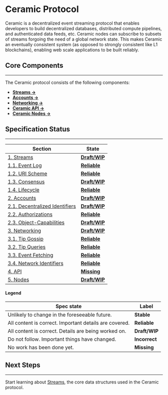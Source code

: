 
# Ceramic Protocol

Ceramic is a decentralized event streaming protocol that enables developers to build decentralized databases, distributed compute pipelines, and authenticated data feeds, etc. Ceramic nodes can subscribe to subsets of streams forgoing the need of a global network state. This makes Ceramic an eventually consistent system (as opposed to strongly consistent like L1 blockchains), enabling web scale applications to be built reliably.


## Core Components

---

The Ceramic protocol consists of the following components:

- [**Streams →**](./streams/streams-index.md)
- [**Accounts →**](./accounts/accounts-index.md)
- [**Networking →**](./networking/networking-index.md)
- [**Ceramic API →**](./api.md)
- [**Ceramic Nodes →**](./nodes.md)


## Specification Status

---

| Section | State |
| --- | --- |
| [1. Streams](./streams/streams-index.md) | **[<span styles="color:rgba(203, 145, 47, 1)">Draft/WIP</span>](./streams/streams-index.md)** |
| [1.1. Event Log](./streams/event-log.md) | **[<span styles="color:rgba(68, 131, 97, 1)">Reliable</span>](./streams/event-log.md)** |
| [1.2. URI Scheme](./streams/uri-scheme.md) | **[<span styles="color:rgba(68, 131, 97, 1)">Reliable</span>](./streams/uri-scheme.md)** |
| [1.3. Consensus](./streams/consensus.md) | **[<span styles="color:rgba(203, 145, 47, 1)">Draft/WIP</span>](./streams/consensus.md)** |
| [1.4. Lifecycle](./streams/lifecycle.md) | **[<span styles="color:rgba(68, 131, 97, 1)">Reliable</span>](./streams/lifecycle.md)** |
| [2. Accounts](./accounts/accounts-index.md) | **[<span styles="color:rgba(203, 145, 47, 1)">Draft/WIP</span>](./accounts/accounts-index.md)** |
| [2.1. Decentralized Identifiers](./accounts/decentralized-identifiers.md) | **[<span styles="color:rgba(203, 145, 47, 1)">Draft/WIP</span>](./accounts/decentralized-identifiers.md)** |
| [2.2. Authorizations](./accounts/authorizations.md) | **[<span styles="color:rgba(68, 131, 97, 1)">Reliable</span>](./accounts/authorizations.md)** |
| [2.3. Object-Capabilities](./accounts/object-capabilities.md) | **[<span styles="color:rgba(203, 145, 47, 1)">Draft/WIP</span>](./accounts/object-capabilities.md)** |
| [3. Networking](./networking/networking-index.md) | **[<span styles="color:rgba(203, 145, 47, 1)">Draft/WIP</span>](./networking/networking-index.md)** |
| [3.1. Tip Gossip](./networking/tip-gossip.md) | **[<span styles="color:rgba(68, 131, 97, 1)">Reliable</span>](./networking/tip-gossip.md)** |
| [3.2. Tip Queries](./networking/tip-queries.md) | **[<span styles="color:rgba(68, 131, 97, 1)">Reliable</span>](./networking/tip-queries.md)** |
| [3.3. Event Fetching](./networking/event-fetching.md) | **[<span styles="color:rgba(68, 131, 97, 1)">Reliable</span>](./networking/event-fetching.md)** |
| [3.4. Network Identifiers](./networking/networks.md) | **[<span styles="color:rgba(68, 131, 97, 1)">Reliable</span>](./networking/networks.md)** |
| [4. API](./api.md) | **[<span styles="color:rgba(212, 76, 71, 1)">Missing</span>](./api.md)** |
| [5. Nodes](./nodes.md) | **[<span styles="color:rgba(203, 145, 47, 1)">Draft/WIP</span>](./nodes.md)** |

#### **Legend**

| Spec state | Label |
| --- | --- |
| Unlikely to change in the foreseeable future. |  **<span styles="color:rgba(51, 126, 169, 1)">Stable</span>** |
| All content is correct. Important details are covered. | **<span styles="color:rgba(68, 131, 97, 1)">Reliable</span>** |
| All content is correct. Details are being worked on. | **<span styles="color:rgba(203, 145, 47, 1)">Draft/WIP</span>** |
| Do not follow. Important things have changed. | **<span styles="color:rgba(217, 115, 13, 1)">Incorrect</span>** |
| No work has been done yet. | **<span styles="color:rgba(212, 76, 71, 1)">Missing</span>** |




## Next Steps

---

Start learning about [Streams](./streams/streams-index.md), the core data structures used in the Ceramic protocol.